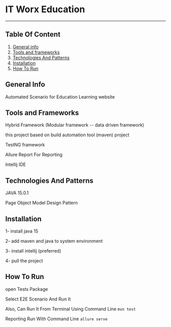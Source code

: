 # IT Worx Education
 *** 
## Table Of Content 
1. [General info](#general-info)
2. [Tools and frameworks](#tools-and-frameworks)
3. [Technologies And Patterns](#technologies-and-patterns)
4. [Installation](#installation)
5. [How To Run](#how-to-run)

## General Info 
Automated Scenario for Education Learning website

## Tools and Frameworks

Hybrid Framework (Modular framework -- data driven framework)

this project based on build automation tool (maven) project

 TestNG framework
 
 Allure Report For Reporting  
 
 Intellij IDE

## Technologies And Patterns
JAVA 15.0.1

Page Object Model Design Pattern

## Installation
1- install java 15 

2- add maven and java to system environment 

3- install intellij (preferred)

4- pull the project 

## How To Run 
open Tests Package 

Select E2E Scenario And Run It 

Also, Can Run It From Terminal Using Command Line 
    `mvn test`

Reporting Run With Command Line 
    `allure serve`




